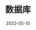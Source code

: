 ---
# 当前页面内容标题，默认为 Markdown 文件中的第一个 h1 标签内容
title: 数据库

# 当前页面的短标题，会在导航栏、侧边栏和路径导航中作为首选
# shortTitle:

# 当前页面内容描述
# description:

# 当前页面图标的 FontClass 或文件路径 (建议填写)
icon: database

# 当前文章是否为原创
# isOriginal:

# 写作时间
date: 2022-05-10

# 分类
# category:

# 标签
# tag:

# 是否在列表中置顶。当填入数字时，数字越大，排名越靠前。
# sticky:

# 是否收藏在博客主题的文章列表中。当填入数字时，数字越大，排名越靠前
# star:

# 是否将该文章添加至文章列表中
article: false

# 是否将该文章添加至时间线中
timeline: false

# 设置预览图 (分享图)，请填入绝对路径
# image:

# 设置横幅图片 (宽屏分享图)，请填入绝对路径。
# banner:

# PageInfo 可选的值和对应内容如下:
# 条目    对应内容    页面 frontmatter 值
# "Author"    作者    author
# "Date"  写作日期    date
# "Original"  是否原创    isOriginal
# "Category"  分类    category
# "Tag"   标签    tag
# "ReadingTime"   预计阅读时间    N/A(自动生成)
# "Word"  字数    N/A(自动生成)
# "PageView"  访问量  pageview (仅 Waline 可用)
# 文章信息展示项目。
# pageInfo: ["Author","Date","ReadingTime","Word","Category","Tag"]

# 是否开启路径导航图标
# breadcrumbIcon: 

#导航栏配置，填入 false 会禁用导航栏
# navbar:

# 侧边栏配置选项。支持 "heading" 或 false
# sidebar:

# 标题渲染深度。
headerDepth: 3

prev: AutoLinkOptions
next: AutoLinkOptions
---